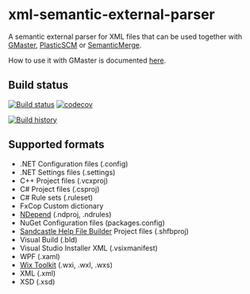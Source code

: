 # xml-semantic-external-parser
A semantic external parser for XML files that can be used together with [GMaster](https://gmaster.io), [PlasticSCM](https://www.plasticscm.com) or [SemanticMerge](https://semanticmerge.com/).

How to use it with GMaster is documented [here](http://blog.gmaster.io/2018/03/using-external-parsers-with-gmaster.html).

## Build status
[![Build status](https://ci.appveyor.com/api/projects/status/9dnbofw2gpedfiaa?svg=true)](https://ci.appveyor.com/project/RalfKoban/xml-semantic-external-parser/branch/master)
[![codecov](https://codecov.io/gh/RalfKoban/xml-semantic-external-parser/branch/master/graph/badge.svg)](https://codecov.io/gh/RalfKoban/xml-semantic-external-parser)

[![Build history](https://buildstats.info/appveyor/chart/RalfKoban/xml-semantic-external-parser)](https://ci.appveyor.com/project/RalfKoban/xml-semantic-external-parser/history)

## Supported formats
- .NET Configuration files (.config)
- .NET Settings files (.settings)
- C++ Project files (.vcxproj)
- C# Project files (.csproj)
- C# Rule sets (.ruleset)
- FxCop Custom dictionary
- [NDepend](https://www.ndepend.com/) (.ndproj, .ndrules)
- NuGet Configuration files (packages.config)
- [Sandcastle Help File Builder](https://github.com/EWSoftware/SHFB) Project files (.shfbproj)
- Visual Build (.bld)
- Visual Studio Installer XML (.vsixmanifest)
- WPF (.xaml)
- [Wix Toolkit](http://wixtoolset.org/) (.wxi, .wxl, .wxs)
- XML (.xml)
- XSD (.xsd)
